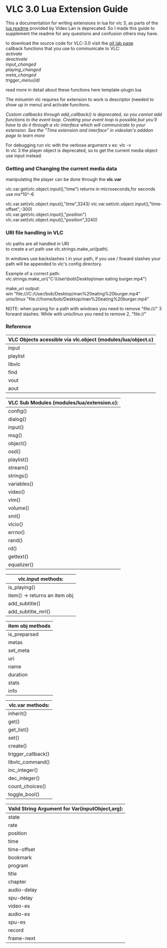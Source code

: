 # VLC 3.0 Lua Extension Guide
This a documentation for writing extensions in lua for vlc 3, as parts of the [lua readme](https://www.videolan.org/developers/vlc/share/lua/README.txt) provided by Video Lan is deprecated. So I made this guide to supplement the readme for any questions and confusion others may have.

to download the source code for VLC-3.0 visit the [git lab page](https://code.videolan.org/videolan/vlc-3.0)  
callback functions that you use to communicate to VLC:  
*activate  
deactivate  
input_changed  
playing_changed  
meta_changed  
trigger_menu(id)*

read more in detail about these functions here template-plugin.lua

The minumim vlc requires for extension to work is descriptor (needed to show up in menu) and activate funcitons.  

*Custom callbacks through add_callback() is deprecated, so you cannot add functions to the event loop. Creating your event loop is possible,but you'll have to do it through a vlc interface which will communicate to your extension. See the "Time extension and interface" in videolan's adddon page to learn more*  
  
For debugging run vlc with the verbose argument v ex: vlc -v  
In vlc 3 the player object is deprecated, so to get the current media object use input instead.  

### Getting and Changing the current media data  ###
manipulating the player can be done through the **vlc.var**  

vlc.var.get(vlc.object.input(),"time") returns in microseconds,for seconds use ms*10^-6  

vlc.var.set(vlc.object.input(),"time",3243)
vlc.var.set(vlc.object.input(),"time-offset",-300)  
vlc.var.get(vlc.object.input(),"position")  
vlc.var.set(vlc.object.input(),"position",3240)  

### URI file handling in VLC ###  
vlc paths are all handled in URI  
to create a uri path use vlc.strings.make_uri(path).

In windows use backslashes \ in your path, if you use / foward slashes your path will be appended to vlc's config directory.  

Example of a correct path:  
vlc.strings.make_uri("C:\User\bob\Desktop\man eating burger.mp4") 

make_uri output:  
win "file:///C:/User/bob/Desktop/man%20eating%20burger.mp4"  
unix/linux "file:///home/bob/Desktop/man%20eating%20burger.mp4"  

NOTE: when parsing for a path with windows you need to remove "file:///" 3 forward slashes.
While with unix/linux you need to remove 2, "file://"  


### Reference ###
| VLC Objects acessible via vlc.object (modules/lua/object.c) |
| ---                                                         |
| input |
| playlist |
| libvlc |
| find |
| vout |
| aout  |

|VLC Sub Modules (modules/lua/extension.c):|
|---|
| config()|
| dialog()|
| input()|
| msg()|
| object()|
| osd()|
| playlist()|
| stream()|
| strings()|
| variables()|
| video()|
| vlm()|
| volume()|
| xml()|
| vlcio()|
| errno()|
| rand()|
| rd()|
| gettext()|
| equalizer()|

|vlc.input methods:|
|---|
| is_playing()|
| item() -> returns an item obj|
| add_subtitle()|
| add_subtitle_mrl()|

|item obj methods|
|---|
| is_preparsed|
| metas|
| set_meta|
| uri|
| name|
| duration|
| stats|
| info|

|vlc.var methods:|
|---|
| inherit()|
| get()|
| get_list()|
| set()|
| create()|
| trigger_callback()|
| libvlc_command()|
| inc_integer()|
| dec_integer()|
| count_choices()|
| toggle_bool()|

|Valid String Argument for Var(inputObject,arg):|
|---|
| state|
| rate|
| position|
| time|
| time-offset|
| bookmark|
| program|
| title|
| chapter|
| audio-delay|
| spu-delay|
| video-es|
| audio-es|
| spu-es|
| record|
| frame-next|





